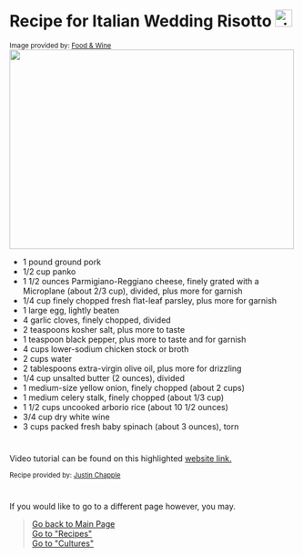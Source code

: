 # Recipe for Italian Wedding Risotto <img src="https://cdn-icons-png.flaticon.com/512/98/98022.png" alt="rice bowl logo" width="30" height="30">

<sub>Image provided by: [Food & Wine](https://www.foodandwine.com/recipes/italian-wedding-risotto)</sub>  
<img src="https://www.foodandwine.com/thmb/VySKZRCx3r2mU4-kKipOimETTT8=/750x0/filters:no_upscale():max_bytes(150000):strip_icc():format(webp)/FAW-recipes-italian-wedding-risotto-hero-01-f9c6681cf49f4b958882d2fb84acc61d.jpg" width="500" height="350">

- 1 pound ground pork
- 1/2 cup panko
- 1 1/2 ounces Parmigiano-Reggiano cheese, finely grated with a Microplane (about 2/3 cup), divided, plus more for garnish
- 1/4 cup finely chopped fresh flat-leaf parsley, plus more for garnish
- 1 large egg, lightly beaten 
- 4 garlic cloves, finely chopped, divided
- 2 teaspoons kosher salt, plus more to taste
- 1 teaspoon black pepper, plus more to taste and for garnish
- 4 cups lower-sodium chicken stock or broth
- 2 cups water
- 2 tablespoons extra-virgin olive oil, plus more for drizzling
- 1/4 cup unsalted butter (2 ounces), divided 
- 1 medium-size yellow onion, finely chopped (about 2 cups)
- 1 medium celery stalk, finely chopped (about 1/3 cup)
- 1 1/2 cups uncooked arborio rice (about 10 1/2 ounces)
- 3/4 cup dry white wine
- 3 cups packed fresh baby spinach (about 3 ounces), torn

#
Video tutorial can be found on this highlighted [website link.](https://www.foodandwine.com/recipes/italian-wedding-risotto)

<sub>Recipe provided by: [Justin Chapple](https://www.foodandwine.com/author/justin-chapple)</sub>  

# 
If you would like to go to a different page however, you may.
> [Go back to Main Page](../rice.md)  
> [Go to "Recipes"](../Recipes/Recipe_Selection.md)  
> [Go to "Cultures"](../Cultures/Culture_Selection.md)

